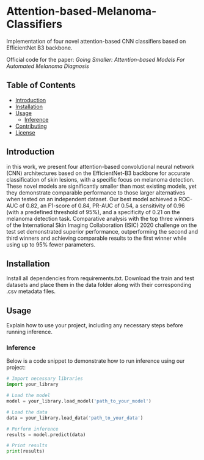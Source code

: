 # Attention-based-Melanoma-Classifiers
Implementation of four novel attention-based CNN classifiers based on EfficientNet B3 backbone.

Official code for the paper: *Going Smaller: Attention-based Models For Automated Melanoma Diagnosis*

## Table of Contents
- [Introduction](#introduction)
- [Installation](#installation)
- [Usage](#usage)
  - [Inference](#inference)
- [Contributing](#contributing)
- [License](#license)

## Introduction

in this work, we present four attention-based convolutional neural network (CNN) architectures
based on the EfficientNet-B3 backbone for accurate classification of skin lesions, with a specific focus on melanoma detection.
These novel models are significantly smaller than most existing models, yet they demonstrate comparable performance
to those larger alternatives when tested on an independent dataset. Our best model achieved a ROC-AUC of 0.82, an
F1-score of 0.84, PR-AUC of 0.54, a sensitivity of 0.96 (with a predefined threshold of 95%), and a specificity of 0.21 on the
melanoma detection task. Comparative analysis with the top three winners of the International Skin Imaging Collaboration
(ISIC) 2020 challenge on the test set demonstrated superior performance, outperforming the second and third winners and
achieving comparable results to the first winner while using up to 95% fewer parameters.

## Installation

Install all dependencies from requirements.txt. Download the train and test datasets and place them in the data folder along with their corresponding .csv metadata files.

## Usage

Explain how to use your project, including any necessary steps before running inference.

### Inference

Below is a code snippet to demonstrate how to run inference using our project:

```python
# Import necessary libraries
import your_library

# Load the model
model = your_library.load_model('path_to_your_model')

# Load the data
data = your_library.load_data('path_to_your_data')

# Perform inference
results = model.predict(data)

# Print results
print(results)

